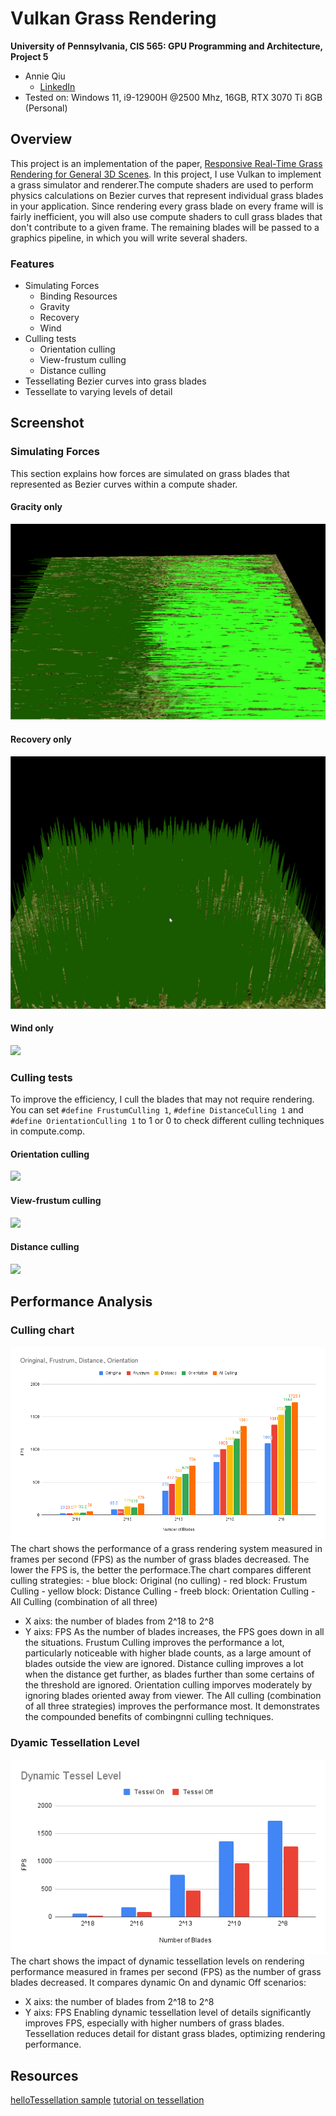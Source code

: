Vulkan Grass Rendering
==================================

**University of Pennsylvania, CIS 565: GPU Programming and Architecture, Project 5**

* Annie Qiu
   * [LinkedIn](https://github.com/AnnieQiuuu/Project0-Getting-Started/blob/main/www.linkedin.com/in/annie-qiu-30531921a)
* Tested on: Windows 11, i9-12900H @2500 Mhz, 16GB, RTX 3070 Ti 8GB (Personal)

## Overview
This project is an implementation of the paper, [Responsive Real-Time Grass Rendering for General 3D Scenes](https://www.cg.tuwien.ac.at/research/publications/2017/JAHRMANN-2017-RRTG/JAHRMANN-2017-RRTG-draft.pdf). In this project, I use Vulkan to implement a grass simulator and renderer.The compute shaders are used to perform physics calculations on Bezier curves that represent individual grass blades in your application. Since rendering every grass blade on every frame will is fairly inefficient, you will also use compute shaders to cull grass blades that don't contribute to a given frame. The remaining blades will be passed to a graphics pipeline, in which you will write several shaders. 

### Features
- Simulating Forces
    - Binding Resources
    - Gravity
    - Recovery
    - Wind
- Culling tests
    - Orientation culling
    - View-frustum culling
    - Distance culling
- Tessellating Bezier curves into grass blades
- Tessellate to varying levels of detail

## Screenshot

### Simulating Forces
This section explains how forces are simulated on grass blades that represented as Bezier curves within a compute shader.

#### Gracity only

![](./img/gravity.gif)

#### Recovery only
![](./img/recovery.gif)

#### Wind only
![](./img/wind.gif)

### Culling tests
To improve the efficiency, I cull the blades that may not require rendering. You can set `#define FrustumCulling 1`, `#define DistanceCulling 1` and `#define OrientationCulling 1` to 1 or 0 to check different culling techniques in compute.comp.

#### Orientation culling
![](./img/orient.gif)

#### View-frustum culling
![](./img/frusturm.gif)

#### Distance culling
![](./img/distance.gif)

## Performance Analysis

### Culling chart
![](./img/Culling.png)
The chart shows the performance of a grass rendering system measured in frames per second (FPS) as the number of grass blades decreased. The lower the FPS is, the better the performace.The chart compares different culling strategies:
    - blue block: Original (no culling)
    - red block: Frustum Culling
    - yellow block: Distance Culling
    - freeb block: Orientation Culling
    - All Culling (combination of all three)
- X aixs: the number of blades from 2^18 to 2^8
- Y aixs: FPS
As the number of blades increases, the FPS goes down in all the situations. Frustum Culling improves the performance a lot, particularly noticeable with higher blade counts, as a large amount of blades outside the view are ignored. Distance culling improves a lot when the distance get further, as blades further than some certains of the threshold are ignored. Orientation culling imporves moderately by ignoring blades oriented away from viewer. The All culling (combination of all three strategies) improves the performance most. It demonstrates the compounded benefits of combingnni culling techniques.

### Dyamic Tessellation Level
![](./img/Tessel.png)
The chart shows the impact of dynamic tessellation levels on rendering performance measured in frames per second (FPS) as the number of grass blades decreased. It compares dynamic On and dynamic Off scenarios:
- X aixs: the number of blades from 2^18 to 2^8
- Y aixs: FPS
Enabling dynamic tessellation level of details significantly improves FPS, especially with higher numbers of grass blades. Tessellation reduces detail for distant grass blades, optimizing rendering performance.

## Resources
[helloTessellation sample](https://github.com/CIS565-Fall-2017/Vulkan-Samples/tree/master/samples/5_helloTessellation)
[tutorial on tessellation](https://ogldev.org/www/tutorial30/tutorial30.html)




